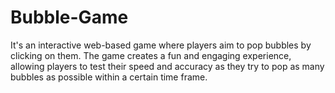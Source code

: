 # Bubble-Game
It's an interactive web-based game where players aim to pop bubbles by clicking on them. The game creates a fun and engaging experience, allowing players to test their speed and accuracy as they try to pop as many bubbles as possible within a certain time frame.

